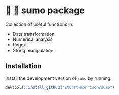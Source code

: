 # :bullettrain_side: :bullettrain_side: sumo package
Collection of useful functions in:

- Data transformation
- Numerical analysis
- Regex
- String manipulation

## Installation

Install the development version of `sumo` by running:
``` r
devtools::install_github("stuart-morrison/sumo")
```